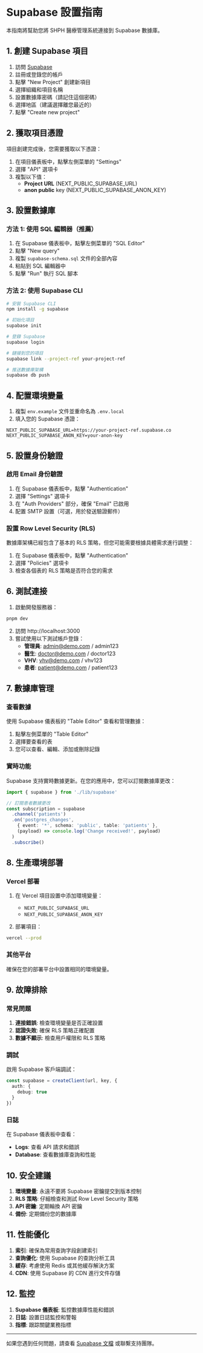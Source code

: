 # Supabase 設置指南

本指南將幫助您將 SHPH 醫療管理系統連接到 Supabase 數據庫。

## 1. 創建 Supabase 項目

1. 訪問 [Supabase](https://supabase.com)
2. 註冊或登錄您的帳戶
3. 點擊 "New Project" 創建新項目
4. 選擇組織和項目名稱
5. 設置數據庫密碼（請記住這個密碼）
6. 選擇地區（建議選擇離您最近的）
7. 點擊 "Create new project"

## 2. 獲取項目憑證

項目創建完成後，您需要獲取以下憑證：

1. 在項目儀表板中，點擊左側菜單的 "Settings"
2. 選擇 "API" 選項卡
3. 複製以下值：
   - **Project URL** (NEXT_PUBLIC_SUPABASE_URL)
   - **anon public** key (NEXT_PUBLIC_SUPABASE_ANON_KEY)

## 3. 設置數據庫

### 方法 1: 使用 SQL 編輯器（推薦）

1. 在 Supabase 儀表板中，點擊左側菜單的 "SQL Editor"
2. 點擊 "New query"
3. 複製 `supabase-schema.sql` 文件的全部內容
4. 粘貼到 SQL 編輯器中
5. 點擊 "Run" 執行 SQL 腳本

### 方法 2: 使用 Supabase CLI

```bash
# 安裝 Supabase CLI
npm install -g supabase

# 初始化項目
supabase init

# 登錄 Supabase
supabase login

# 鏈接到您的項目
supabase link --project-ref your-project-ref

# 推送數據庫架構
supabase db push
```

## 4. 配置環境變量

1. 複製 `env.example` 文件並重命名為 `.env.local`
2. 填入您的 Supabase 憑證：

```env
NEXT_PUBLIC_SUPABASE_URL=https://your-project-ref.supabase.co
NEXT_PUBLIC_SUPABASE_ANON_KEY=your-anon-key
```

## 5. 設置身份驗證

### 啟用 Email 身份驗證

1. 在 Supabase 儀表板中，點擊 "Authentication"
2. 選擇 "Settings" 選項卡
3. 在 "Auth Providers" 部分，確保 "Email" 已啟用
4. 配置 SMTP 設置（可選，用於發送驗證郵件）

### 設置 Row Level Security (RLS)

數據庫架構已經包含了基本的 RLS 策略，但您可能需要根據具體需求進行調整：

1. 在 Supabase 儀表板中，點擊 "Authentication"
2. 選擇 "Policies" 選項卡
3. 檢查各個表的 RLS 策略是否符合您的需求

## 6. 測試連接

1. 啟動開發服務器：
```bash
pnpm dev
```

2. 訪問 http://localhost:3000
3. 嘗試使用以下測試帳戶登錄：
   - **管理員**: admin@demo.com / admin123
   - **醫生**: doctor@demo.com / doctor123
   - **VHV**: vhv@demo.com / vhv123
   - **患者**: patient@demo.com / patient123

## 7. 數據庫管理

### 查看數據

使用 Supabase 儀表板的 "Table Editor" 查看和管理數據：

1. 點擊左側菜單的 "Table Editor"
2. 選擇要查看的表
3. 您可以查看、編輯、添加或刪除記錄

### 實時功能

Supabase 支持實時數據更新。在您的應用中，您可以訂閱數據庫更改：

```typescript
import { supabase } from './lib/supabase'

// 訂閱患者數據更改
const subscription = supabase
  .channel('patients')
  .on('postgres_changes', 
    { event: '*', schema: 'public', table: 'patients' },
    (payload) => console.log('Change received!', payload)
  )
  .subscribe()
```

## 8. 生產環境部署

### Vercel 部署

1. 在 Vercel 項目設置中添加環境變量：
   - `NEXT_PUBLIC_SUPABASE_URL`
   - `NEXT_PUBLIC_SUPABASE_ANON_KEY`

2. 部署項目：
```bash
vercel --prod
```

### 其他平台

確保在您的部署平台中設置相同的環境變量。

## 9. 故障排除

### 常見問題

1. **連接錯誤**: 檢查環境變量是否正確設置
2. **認證失敗**: 確保 RLS 策略正確配置
3. **數據不顯示**: 檢查用戶權限和 RLS 策略

### 調試

啟用 Supabase 客戶端調試：

```typescript
const supabase = createClient(url, key, {
  auth: {
    debug: true
  }
})
```

### 日誌

在 Supabase 儀表板中查看：
- **Logs**: 查看 API 請求和錯誤
- **Database**: 查看數據庫查詢和性能

## 10. 安全建議

1. **環境變量**: 永遠不要將 Supabase 密鑰提交到版本控制
2. **RLS 策略**: 仔細檢查和測試 Row Level Security 策略
3. **API 密鑰**: 定期輪換 API 密鑰
4. **備份**: 定期備份您的數據庫

## 11. 性能優化

1. **索引**: 確保為常用查詢字段創建索引
2. **查詢優化**: 使用 Supabase 的查詢分析工具
3. **緩存**: 考慮使用 Redis 或其他緩存解決方案
4. **CDN**: 使用 Supabase 的 CDN 進行文件存儲

## 12. 監控

1. **Supabase 儀表板**: 監控數據庫性能和錯誤
2. **日誌**: 設置日誌監控和警報
3. **指標**: 跟踪關鍵業務指標

---

如果您遇到任何問題，請查看 [Supabase 文檔](https://supabase.com/docs) 或聯繫支持團隊。
